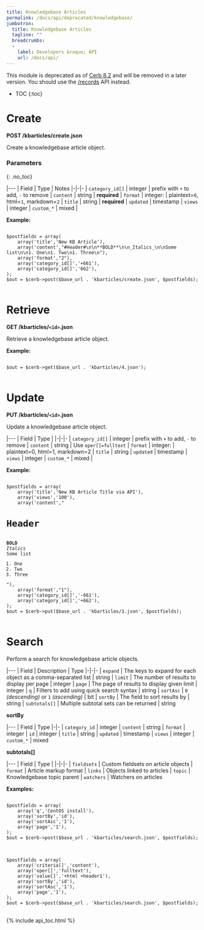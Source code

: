 ```yaml
---
title: Knowledgebase Articles
permalink: /docs/api/deprecated/knowledgebase/
jumbotron:
  title: Knowledgebase Articles
  tagline: ""
  breadcrumbs:
  -
    label: Developers &raquo; API
    url: /docs/api/
---
```


<div class="cerb-box note">
<p>This module is deprecated as of <a href="/releases/8.2/">Cerb 8.2</a> and will be removed in a later version. You should use the <a href="/docs/api/modules/records/">/records</a> API instead.</p>
</div>

* TOC
{:toc}

# Create

**POST /kbarticles/create.json**

Create a knowledgebase article object.

### Parameters
{: .no_toc}

|---
| Field | Type | Notes
|-|-|-
| `category_id[]` | integer | prefix with `+` to add, `-` to remove
| `content` | string | **required**
| `format` | integer: | plaintext=`0`, html=`1`, markdown=`2`
| `title` | string | **required**
| `updated` | timestamp
| `views` | integer
| `custom_*` | mixed | 

**Example:**

<pre>
<code class="language-php">
$postfields = array(
    array('title','New KB Article'),
    array('content',"#Header#\n\n**BOLD**\n\n_Italics_\n\nSome list\n\n1. One\n1. Two\n1. Three\n"),
    array('format',"2"),
    array('category_id[]','+661'),
    array('category_id[]','662'),
);
$out = $cerb->post($base_url . 'kbarticles/create.json', $postfields);
</code>
</pre>

# Retrieve

**GET /kbarticles/`<id>`.json**

Retrieve a knowledgebase article object.

**Example:**

<pre>
<code class="language-php">
$out = $cerb->get($base_url . 'kbarticles/4.json');
</code>
</pre>

# Update

**PUT /kbarticles/`<id>`.json**

Update a knowledgebase article object.

|---
| Field | Type | 
|-|-|-
| `category_id[]` | integer | prefix with `+` to add, `-` to remove
| `content` | string | Use `oper[]=fulltext`
| `format` | integer: | plaintext=0, html=1, markdown=2
| `title` | string
| `updated` | timestamp
| `views` | integer
| `custom_*` | mixed | 

**Example:**

<pre>
<code class="language-php">
$postfields = array(
    array('title','New KB Article Title via API'),
    array('views','100'),
    array('content',"<h1>Header</h1><br><b>BOLD</b><br><i>Italics</i><br>Some list<br><ol><li>One</li><li>Two</li><li>Three</li></ol>"),
    array('format',"1"),
    array('category_id[]','-661'),
    array('category_id[]','+662'),
);
$out = $cerb->put($base_url . 'kbarticles/1.json', $postfields);
</code>
</pre>

# Search

Perform a search for knowledgebase article objects.

|---
| Field | Description | Type
|-|-|-
| `expand` | The keys to expand for each object as a comma-separated list | string
| `limit` | The number of results to display per page | integer
| `page` | The page of results to display given limit | integer
| `q` | Filters to add using quick search syntax | string
| `sortAsc` | `0` _(descending)_ or `1` _(ascending)_ | bit
| `sortBy` | The field to sort results by | string
| `subtotals[]` | Multiple subtotal sets can be returned | string 

**sortBy**

|---
| Field | Type
|-|-
| `category_id` | integer
| `content` | string
| `format` | integer
| `id` | integer
| `title` | string
| `updated` | timestamp
| `views` | integer
| `custom_*` | mixed

**subtotals[]**

|---
| Field | Type | 
|-|-|-
| `fieldsets` | Custom fieldsets on article objects
| `format` | Article markup format
| `links` | Objects linked to articles
| `topic` | Knowledgebase topic parent
| `watchers` | Watchers on articles

**Examples:**

<pre>
<code class="language-php">
$postfields = array(
    array('q','CentOS install'),
    array('sortBy','id'),
    array('sortAsc','1'),
    array('page','1'),
);
$out = $cerb->post($base_url . 'kbarticles/search.json', $postfields);
</code>
</pre>

<pre>
<code class="language-php">
$postfields = array(
    array('criteria[]','content'),
    array('oper[]','fulltext'),
    array('value[]','+html +header1'),
    array('sortBy','id'),
    array('sortAsc','1'),
    array('page','1'),
);
$out = $cerb->post($base_url . 'kbarticles/search.json', $postfields);
</code>
</pre>

{% include api_toc.html %}